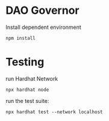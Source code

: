 # DAO Governor



Install dependent environment

```shell
npm install
```

# Testing

run Hardhat Network
```shell
npx hardhat node
```


run the test suite:
```shell
npx hardhat test --network localhost
```

